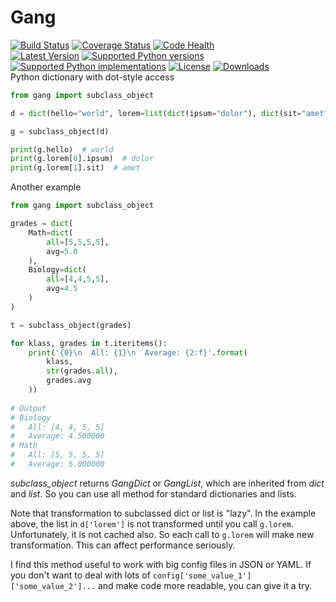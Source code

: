 # Gang
[![Build Status](https://travis-ci.org/aspyatkin/gang.svg?branch=master)](https://travis-ci.org/aspyatkin/gang)
[![Coverage Status](https://img.shields.io/coveralls/aspyatkin/gang.svg)](https://coveralls.io/r/aspyatkin/gang?branch=master)
[![Code Health](https://landscape.io/github/aspyatkin/gang/master/landscape.png)](https://landscape.io/github/aspyatkin/gang/master)  
[![Latest Version](https://pypip.in/version/gang/badge.svg)](https://pypi.python.org/pypi/gang/)
[![Supported Python versions](https://pypip.in/py_versions/gang/badge.svg)](https://pypi.python.org/pypi/gang/)
[![Supported Python implementations](https://pypip.in/implementation/gang/badge.svg)](https://pypi.python.org/pypi/gang/)
[![License](https://pypip.in/license/gang/badge.svg)](https://pypi.python.org/pypi/gang/)
[![Downloads](https://pypip.in/download/gang/badge.svg)](https://pypi.python.org/pypi/gang/)  
Python dictionary with dot-style access  
```python
from gang import subclass_object

d = dict(hello="world", lorem=list(dict(ipsum="dolor"), dict(sit="amet")))

g = subclass_object(d)

print(g.hello)  # world
print(g.lorem[0].ipsum)  # dolor
print(g.lorem[1].sit)  # amet
```

Another example
```python
from gang import subclass_object

grades = dict(
    Math=dict(
        all=[5,5,5,5],
        avg=5.0
    ),
    Biology=dict(
        all=[4,4,5,5],
        avg=4.5
    )
)

t = subclass_object(grades)

for klass, grades in t.iteritems():
    print('{0}\n  All: {1}\n  Average: {2:f}'.format(
        klass,
        str(grades.all),
        grades.avg
    ))
    
# Output
# Biology
#   All: [4, 4, 5, 5]
#   Average: 4.500000
# Math
#   All: [5, 5, 5, 5]
#   Average: 5.000000
```

_subclass\_object_ returns _GangDict_ or _GangList_, which are inherited from _dict_ and _list_. So you can use all method for standard dictionaries and lists.

Note that transformation to subclassed dict or list is "lazy". In the example above, the list in `d['lorem']` is not transformed until you call `g.lorem`. Unfortunately, it is not cached also. So each call to `g.lorem` will make new transformation. This can affect performance seriously.

I find this method useful to work with big config files in JSON or YAML.
If you don't want to deal with lots of `config['some_value_1']['some_value_2']...` and make code more readable, you can give it a try.
